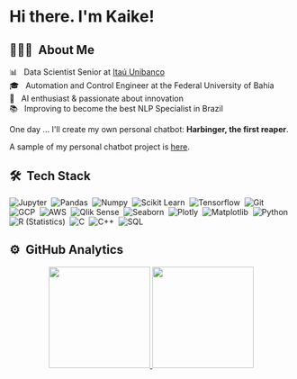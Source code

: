 # Hi there. I'm Kaike!

## 👨🏻‍💻 &nbsp;About Me

📊 &nbsp; Data Scientist Senior at [Itaú Unibanco](https://www.itau.com.br/)\
🎓 &nbsp; Automation and Control Engineer at the Federal University of Bahia\
🤖 &nbsp; AI enthusiast & passionate about innovation\
📚 &nbsp; Improving to become the best NLP Specialist in Brazil

One day ... I'll create my own personal chatbot: **Harbinger, the first reaper**. 

A sample of my personal chatbot project is [here](https://www.youtube.com/watch?v=Yl7HTMCmz-g).

## 🛠 &nbsp;Tech Stack

![Jupyter](https://img.shields.io/badge/-Jupyter-05122A?style=flat&logo=Jupyter)&nbsp;
![Pandas](https://img.shields.io/badge/-Pandas-05122A?style=flat&logo=pandas)&nbsp;
![Numpy](https://img.shields.io/badge/-Numpy-05122A?style=flat&logo=numpy)&nbsp;
![Scikit Learn](https://img.shields.io/badge/-Scikit%20Learn-05122A?style=flat&logo=scikit-learn)&nbsp;
![Tensorflow](https://img.shields.io/badge/-Tensorflow-05122A?style=flat&logo=tensorflow)&nbsp;
![Git](https://img.shields.io/badge/-Git-05122A?style=flat&logo=git)&nbsp;
![GCP](https://img.shields.io/badge/Google_Cloud-05122A?style=flat&logo=google-cloud&logoColor=A8B9CC)&nbsp;
![AWS](https://img.shields.io/badge/Amazon_AWS-05122A?style=flat&logo=amazon-aws&logoColor=A8B9CC)&nbsp;
![Qlik Sense](https://img.shields.io/badge/-Qlik%20Sense-05122A?style=flat&logo=Qualcomm)&nbsp;
![Seaborn](https://img.shields.io/badge/-Seaborn-05122A?style=flat&logo=deezer)&nbsp;
![Plotly](https://img.shields.io/badge/-Plotly-05122A?style=flat&logo=plotly)&nbsp;
![Matplotlib](https://img.shields.io/badge/-Matplotlib-05122A?style=flat&logo=Bookmeter)&nbsp;
![Python](https://img.shields.io/badge/-Python-05122A?style=flat&logo=python&logoColor=A8B9CC)&nbsp;
![R (Statistics)](https://img.shields.io/badge/-R-05122A?style=flat&logo=R&logoColor=A8B9CC)&nbsp;
![C](https://img.shields.io/badge/-C-05122A?style=flat&logo=C&logoColor=A8B9CC)&nbsp;
![C++](https://img.shields.io/badge/C%2B%2B-05122A?style=flat&logo=c%2B%2B&logoColor=A8B9CC)&nbsp;
![SQL](https://img.shields.io/badge/SQL-05122A?style=flat&logo=mysql&logoColor=A8B9CC)&nbsp;

## ⚙️ &nbsp;GitHub Analytics

<p align="center">
<a href="https://github.com/KaikeWesleyReis">
  <img height="180em" src="https://github-readme-stats-eight-theta.vercel.app/api?username=KaikeWesleyReis&show_icons=true&theme=algolia&include_all_commits=true&count_private=true"/>
  <img height="180em" src="https://github-readme-stats-eight-theta.vercel.app/api/top-langs/?username=KaikeWesleyReis&layout=compact&langs_count=8&theme=algolia"/>
</a>
</p>
